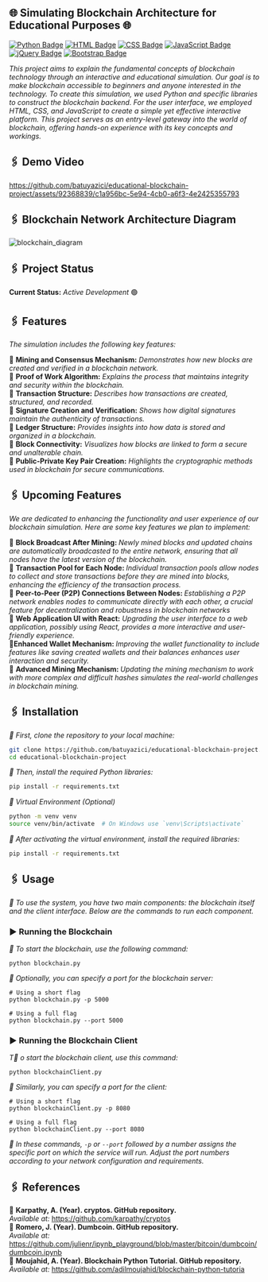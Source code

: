 ## 🌐 Simulating Blockchain Architecture for Educational Purposes 🌐

[![Python Badge](https://img.shields.io/badge/-Python-3776AB?style=flat-square&labelColor=3776AB&logo=Python&logoColor=white&link=link)](link)
[![HTML Badge](https://img.shields.io/badge/-HTML-E34F26?style=flat-square&labelColor=000&logo=html5&logoColor=white&link=link)](link)
[![CSS Badge](https://img.shields.io/badge/-CSS-1572B6?style=flat-square&labelColor=000&logo=css3&logoColor=white&link=link)](link)
[![JavaScript Badge](https://img.shields.io/badge/-JavaScript-F7DF1E?style=flat-square&labelColor=F7DF1E&logo=JavaScript&logoColor=white&link=link)](link)
[![jQuery Badge](https://img.shields.io/badge/-jQuery-0769AD?style=flat-square&labelColor=0769AD&logo=jQuery&logoColor=white&link=link)](link)
[![Bootstrap Badge](https://img.shields.io/badge/-Bootstrap-563D7C?style=flat-square&labelColor=563D7C&logo=Bootstrap&logoColor=white&link=link)](link)

<i>This project aims to explain the fundamental concepts of blockchain technology through an interactive and educational simulation. Our goal is to make blockchain accessible to beginners and anyone interested in the technology. To create this simulation, we used Python and specific libraries to construct the blockchain backend. For the user interface, we employed HTML, CSS, and JavaScript to create a simple yet effective interactive platform. This project serves as an entry-level gateway into the world of blockchain, offering hands-on experience with its key concepts and workings. </i>

## 🖇 Demo Video



https://github.com/batuyazici/educational-blockchain-project/assets/92368839/c1a956bc-5e94-4cb0-a6f3-4e2425355793



## 🖇 Blockchain Network Architecture Diagram
![blockchain_diagram](https://github.com/batuyazici/educational-blockchain-project/assets/117301486/79b83580-d7eb-48ac-aee6-86b31e1f15b3)

## 🖇 Project Status
<b>Current Status:</b> <i>Active Development</i> 🟢

## 🖇 Features

<i>The simulation includes the following key features:</i>

🔹 <b>Mining and Consensus Mechanism:</b> <i>Demonstrates how new blocks are created and verified in a blockchain network.</i> <br>
🔹 <b>Proof of Work Algorithm:</b> <i>Explains the process that maintains integrity and security within the blockchain.</i> <br>
🔹 <b>Transaction Structure:</b> <i>Describes how transactions are created, structured, and recorded.</i> <br>
🔹 <b>Signature Creation and Verification:</b> <i>Shows how digital signatures maintain the authenticity of transactions.</i> <br>
🔹 <b>Ledger Structure:</b> <i>Provides insights into how data is stored and organized in a blockchain.</i> <br>
🔹 <b>Block Connectivity:</b> <i>Visualizes how blocks are linked to form a secure and unalterable chain.</i> <br>
🔹 <b>Public-Private Key Pair Creation:</b> <i>Highlights the cryptographic methods used in blockchain for secure communications.</i> <br>

## 🖇 Upcoming Features

<i>We are dedicated to enhancing the functionality and user experience of our blockchain simulation. Here are some key features we plan to implement:</i>

🔹 <b>Block Broadcast After Mining: </b><i>Newly mined blocks and updated chains are automatically broadcasted to the entire network, ensuring that all nodes have the latest version of the blockchain.</i> <br>
🔹 <b>Transaction Pool for Each Node: </b><i>Individual transaction pools allow nodes to collect and store transactions before they are mined into blocks, enhancing the efficiency of the transaction process.</i> <br>
🔹 <b>Peer-to-Peer (P2P) Connections Between Nodes: </b><i>Establishing a P2P network enables nodes to communicate directly with each other, a crucial feature for decentralization and robustness in blockchain networks</i> <br>
🔹 <b>Web Application UI with React:</b> <i>Upgrading the user interface to a web application, possibly using React, provides a more interactive and user-friendly experience.</i> <br>
🔹<b>Enhanced Wallet Mechanism: </b><i>Improving the wallet functionality to include features like saving created wallets and their balances enhances user interaction and security.</i> <br>
🔹 <b>Advanced Mining Mechanism: </b><i>Updating the mining mechanism to work with more complex and difficult hashes simulates the real-world challenges in blockchain mining.</i> <br>

## 🖇 Installation
<i>🔹 First, clone the repository to your local machine:</i>

```bash
git clone https://github.com/batuyazici/educational-blockchain-project.git
cd educational-blockchain-project
```
<i>🔹 Then, install the required Python libraries:</i>
```bash 
pip install -r requirements.txt
```
<i>🔹 Virtual Environment (Optional)</i>
```bash
python -m venv venv
source venv/bin/activate  # On Windows use `venv\Scripts\activate`
```
<i>🔹 After activating the virtual environment, install the required libraries:</i>
```bash
pip install -r requirements.txt
```
## 🖇 Usage
<i>🔹 To use the system, you have two main components: the blockchain itself and the client interface. Below are the commands to run each component.</i>
### ▶️ Running the Blockchain
<i>🔹 To start the blockchain, use the following command:</i>
```
python blockchain.py
```
<i>🔹 Optionally, you can specify a port for the blockchain server:</i>
```
# Using a short flag
python blockchain.py -p 5000
```
```
# Using a full flag
python blockchain.py --port 5000
```
### ▶️ Running the Blockchain Client
<i>T🔹 o start the blockchain client, use this command:</i>
```
python blockchainClient.py
```
<i>🔹 Similarly, you can specify a port for the client:</i>
```
# Using a short flag
python blockchainClient.py -p 8080
```
```
# Using a full flag
python blockchainClient.py --port 8080
```
<i>🔹 In these commands, `-p` or `--port` followed by a number assigns the specific port on which the service will run. Adjust the port numbers according to your network configuration and requirements.</i>


## 🖇 References

🔹 <b>Karpathy, A. (Year). cryptos. GitHub repository. </b>  <br>
<i>Available at:</i> https://github.com/karpathy/cryptos <br>
🔹 <b> Romero, J. (Year). Dumbcoin. GitHub repository.</b> <br>
<i>Available at:</i> https://github.com/julienr/ipynb_playground/blob/master/bitcoin/dumbcoin/dumbcoin.ipynb</b> <br>
🔹 <b> Moujahid, A. (Year). Blockchain Python Tutorial. GitHub repository.</b> <br>
<i>Available at:</i> https://github.com/adilmoujahid/blockchain-python-tutoria <br>


